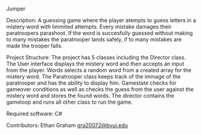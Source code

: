 Jumper

Description: 
A guessing game where the player atempts to guess letters in a mistery word with limmited attempts. Every mistake damages their paratroopers parashoot. If the word is succesfully guessed without making to many mistakes the paratrooper lands safely, if to many mistakes are made the trooper falls.

Project Structure:
The project has 5 classes including the Director class. The User interface displays the mistery word and then accepts an input from the player. Words selects a random word from a created array for the mistery word. The Paratrooper class keeps track of the immage of the paratrooper and has the ability to display him. Gamestate checks for gameover conditions as well as checks the guess from the user against the mistery word and stores the found words. The director contains the gameloop and runs all other class to run the game.

Required software:
C#

Contributors:
Ethan Graham gra20072@byui.edu